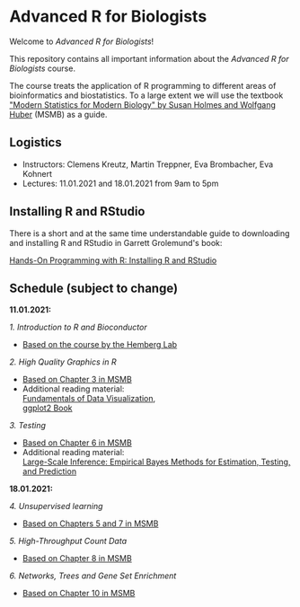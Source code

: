 # Advanced R for Biologists

Welcome to *Advanced R for Biologists*!

This repository contains all important information about the *Advanced R for Biologists* course.

The course treats the application of R programming to different areas of bioinformatics and biostatistics. To a large extent we will use the textbook ["Modern Statistics for Modern Biology" by Susan Holmes and Wolfgang Huber](https://web.stanford.edu/class/bios221/book/index.html) (MSMB) as a guide. 

## Logistics  

- Instructors: Clemens Kreutz, Martin Treppner, Eva Brombacher, Eva Kohnert
- Lectures: 11.01.2021 and 18.01.2021 from 9am to 5pm

## Installing R and RStudio

There is a short and at the same time understandable guide to downloading and installing R and RStudio in Garrett Grolemund's book:

[Hands-On Programming with R: Installing R and RStudio](https://rstudio-education.github.io/hopr/starting.html)

## Schedule (subject to change) 

**11.01.2021:**

*1. Introduction to R and Bioconductor*

* [Based on the course by the Hemberg Lab](https://scrnaseq-course.cog.sanger.ac.uk/website/introduction-to-rbioconductor.html)

*2. High Quality Graphics in R*

* [Based on Chapter 3 in MSMB](https://web.stanford.edu/class/bios221/book/Chap-Graphics.html)
* Additional reading material:   
[Fundamentals of Data Visualization](https://clauswilke.com/dataviz/),  
[ggplot2 Book](https://ggplot2-book.org/)

*3. Testing*

* [Based on Chapter 6 in MSMB](https://web.stanford.edu/class/bios221/book/Chap-Testing.html)
* Additional reading material:  
[Large-Scale Inference: Empirical Bayes Methods for Estimation, Testing, and Prediction](https://statweb.stanford.edu/~ckirby/brad/LSI/monograph_CUP.pdf)

**18.01.2021:**

*4. Unsupervised learning*

* [Based on Chapters 5 and 7 in MSMB](https://web.stanford.edu/class/bios221/book/Chap-Clustering.html)

*5. High-Throughput Count Data*

* [Based on Chapter 8 in MSMB](https://web.stanford.edu/class/bios221/book/Chap-CountData.html)

*6. Networks, Trees and Gene Set Enrichment*

* [Based on Chapter 10 in MSMB](https://web.stanford.edu/class/bios221/book/Chap-Graphs.html)
